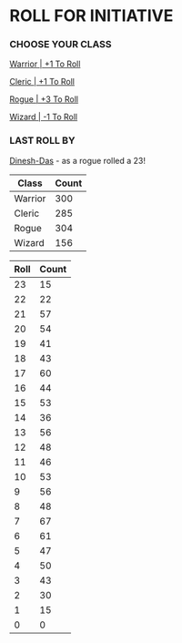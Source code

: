 # ROLL FOR INITIATIVE
### CHOOSE YOUR CLASS

[Warrior | +1 To Roll](https://github.com/benjaminsampica/benjaminsampica/issues/new?title=roll%7Cwarrior&body=Just+click+%27Submit+new+issue%27.)

[Cleric | +1 To Roll](https://github.com/benjaminsampica/benjaminsampica/issues/new?title=roll%7Ccleric&body=Just+click+%27Submit+new+issue%27.)

[Rogue | +3 To Roll](https://github.com/benjaminsampica/benjaminsampica/issues/new?title=roll%7Crogue&body=Just+click+%27Submit+new+issue%27.)

[Wizard | -1 To Roll](https://github.com/benjaminsampica/benjaminsampica/issues/new?title=roll%7Cwizard&body=Just+click+%27Submit+new+issue%27.)
### LAST ROLL BY
[Dinesh-Das](https://www.github.com/Dinesh-Das) - as a rogue rolled a 23!

|Class|Count|
|-|-|
|Warrior|300|
|Cleric|285|
|Rogue|304|
|Wizard|156|

|Roll|Count|
|-|-|
|23|15
|22|22
|21|57
|20|54
|19|41
|18|43
|17|60
|16|44
|15|53
|14|36
|13|56
|12|48
|11|46
|10|53
|9|56
|8|48
|7|67
|6|61
|5|47
|4|50
|3|43
|2|30
|1|15
|0|0
